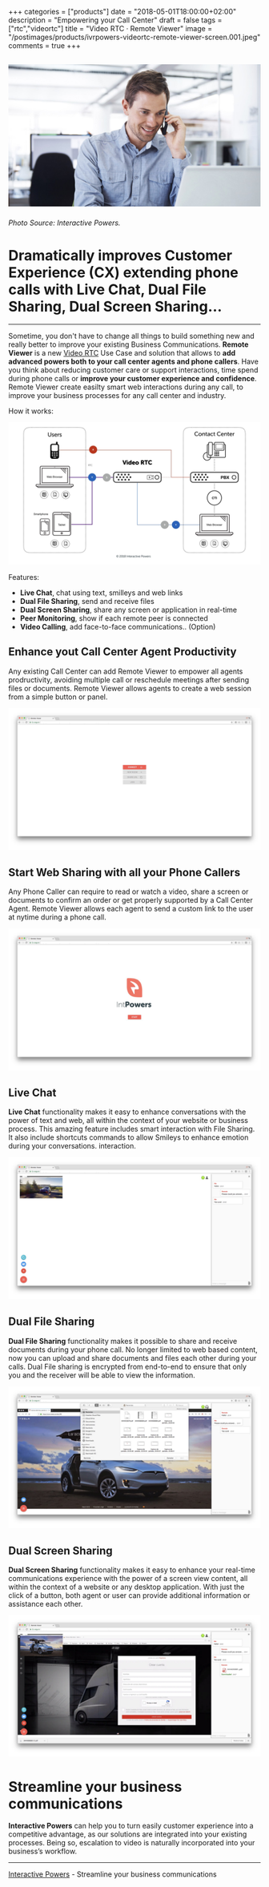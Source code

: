 +++
categories = ["products"]
date = "2018-05-01T18:00:00+02:00"
description = "Empowering your Call Center"
draft = false
tags = ["rtc","videortc"]
title = "Video RTC · Remote Viewer"
image = "/postimages/products/ivrpowers-videortc-remote-viewer-screen.001.jpeg"
comments = true
+++

![Video RTC Remote Viewer](/postimages/products/ivrpowers-videortc-remote-viewer-screen.001.jpeg)
------------
###### Photo Source: Interactive Powers.

#	Dramatically improves Customer Experience (CX) extending phone calls with Live Chat,  Dual File Sharing, Dual Screen Sharing…
---

Sometime, you don't have to change all things to build something new and really better to improve your existing Business Communications. **Remote Viewer** is a new [Video RTC](http://blog.ivrpowers.com/post/products/video-rtc/) Use Case and solution that allows to **add advanced powers both to your call center agents and phone callers**. Have you think about reducing customer care or support interactions, time spend during phone calls or **improve your customer experience and confidence**. Remote Viewer create easilty smart web interactions during any call, to improve your business processes for any call center and industry.

How it works:

![Remote Viewer](/postimages/products/ivrpowers-videortc-remote-viewer-screen.007.jpeg)

Features:

* **Live Chat**, chat using text, smilleys and web links
* **Dual File Sharing**, send and receive files
* **Dual Screen Sharing**, share any screen or application in real-time
* **Peer Monitoring**, show if each remote peer is connected
* **Video Calling**, add face-to-face communications.. (Option)

##	Enhance yout Call Center Agent Productivity

Any existing Call Center can add Remote Viewer to empower all agents prodructivity, avoiding multiple call or reschedule meetings after sending files or documents. Remote Viewer allows agents to create a web session from a simple button or panel.

![Remote Viewer](/postimages/products/ivrpowers-videortc-remote-viewer-screen.002.jpeg)

##	Start Web Sharing with all your Phone Callers

Any Phone Caller can require to read or watch a video, share a screen or documents to confirm an order or get properly supported by a Call Center Agent. Remote Viewer allows each agent to send a custom link to the user at nytime during a phone call.

![Remote Viewer](/postimages/products/ivrpowers-videortc-remote-viewer-screen.003.jpeg)

##	Live Chat

**Live Chat** functionality makes it easy to enhance conversations with the power of text and web, all within the context of your website or business process. This amazing feature includes smart interaction with File Sharing. It also include shortcuts commands to allow Smileys to enhance emotion during your conversations. interaction.

![Remote Viewer](/postimages/products/ivrpowers-videortc-remote-viewer-screen.004.jpeg)

##	Dual File Sharing

**Dual File Sharing** functionality makes it possible to share and receive documents during your phone call. No longer limited to web based content, now you can upload and share documents and files each other during your calls. Dual File sharing is encrypted from end-to-end to ensure that only you and the receiver will be able to view the information.

![Remote Viewer](/postimages/products/ivrpowers-videortc-remote-viewer-screen.005.jpeg)

##	Dual Screen Sharing

**Dual Screen Sharing** functionality makes it easy to enhance your real-time communications experience with the power of a screen view content, all within the context of a website or any desktop application. With just the click of a button, both agent or user can provide additional information or assistance each other.

![Remote Viewer](/postimages/products/ivrpowers-videortc-remote-viewer-screen.006.jpeg)

#	Streamline your business communications

**Interactive Powers** can help you to turn easily customer experience into a competitive advantage, as our solutions are integrated into your existing processes. Being so, escalation to video is naturally incorporated into your business’s workflow.

---
[Interactive Powers](http://www.ivrpowers.com/ ) - Streamline your business communications
